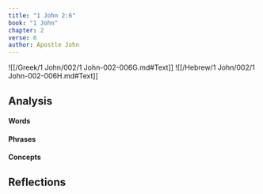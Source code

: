```yaml
---
title: "1 John 2:6"
book: "1 John"
chapter: 2
verse: 6
author: Apostle John
---
```

![[/Greek/1 John/002/1 John-002-006G.md#Text]]
![[/Hebrew/1 John/002/1 John-002-006H.md#Text]]

## Analysis

#### Words

#### Phrases

#### Concepts

## Reflections

